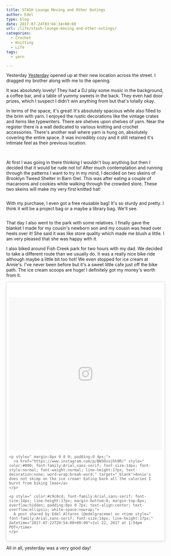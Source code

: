 ```yaml
---
title: STASH Lounge Moving and Other Outings
author: Edel
type: blog
date: 2017-07-24T03:04:34+00:00
url: /life/stash-lounge-moving-and-other-outings/
categories:
  - Crochet
  - Knitting
  - Life
tags:
  - yarn

---
```

Yesterday [Yesterday][1] opened up at their new location across the street. I dragged my brother along with me to the opening.

It was absolutely lovely! They had a DJ play some music in the background, a coffee bar, and a table of yummy sweets in the back. They even had door prizes, which I suspect I didn't win anything from but that's totally okay.

In terms of the space, it's great! It's absolutely spacious while also filled to the brim with yarn. I enjoyed the rustic decorations like the vintage crates and items like typewriters. There are shelves upon shelves of yarn. Near the register there is a wall dedicated to various knitting and crochet accessories. There's another wall where yarn is hung on, absolutely covering the entire space. It was incredibly cozy and it still retained it's intimate feel as their previous location.

<img data-attachment-id="613" data-permalink="http://edelgrace.me/blog/life/stash-lounge-moving-and-other-outings/attachment/20170722_104234/" data-orig-file="https://i0.wp.com/edelgrace.me/blog/wp-content/uploads/2017/07/20170722_104234.jpg?fit=1000%2C563" data-orig-size="1000,563" data-comments-opened="1" data-image-meta="{&quot;aperture&quot;:&quot;2.4&quot;,&quot;credit&quot;:&quot;&quot;,&quot;camera&quot;:&quot;LG-K210&quot;,&quot;caption&quot;:&quot;&quot;,&quot;created_timestamp&quot;:&quot;1500720153&quot;,&quot;copyright&quot;:&quot;&quot;,&quot;focal_length&quot;:&quot;3.18&quot;,&quot;iso&quot;:&quot;50&quot;,&quot;shutter_speed&quot;:&quot;0.0017699115044248&quot;,&quot;title&quot;:&quot;&quot;,&quot;orientation&quot;:&quot;1&quot;}" data-image-title="20170722_104234" data-image-description="" data-medium-file="https://i0.wp.com/edelgrace.me/blog/wp-content/uploads/2017/07/20170722_104234.jpg?fit=300%2C169" data-large-file="https://i0.wp.com/edelgrace.me/blog/wp-content/uploads/2017/07/20170722_104234.jpg?fit=663%2C373" src="https://i0.wp.com/edelgrace.me/blog/wp-content/uploads/2017/07/20170722_104234.jpg?resize=663%2C373" alt="" class="aligncenter size-large wp-image-613" srcset="https://i0.wp.com/edelgrace.me/blog/wp-content/uploads/2017/07/20170722_104234.jpg?w=1000 1000w, https://i0.wp.com/edelgrace.me/blog/wp-content/uploads/2017/07/20170722_104234.jpg?resize=300%2C169 300w, https://i0.wp.com/edelgrace.me/blog/wp-content/uploads/2017/07/20170722_104234.jpg?resize=768%2C432 768w, https://i0.wp.com/edelgrace.me/blog/wp-content/uploads/2017/07/20170722_104234.jpg?resize=982%2C553 982w, https://i0.wp.com/edelgrace.me/blog/wp-content/uploads/2017/07/20170722_104234.jpg?resize=400%2C225 400w" sizes="(max-width: 663px) 100vw, 663px" data-recalc-dims="1" />

<img data-attachment-id="614" data-permalink="http://edelgrace.me/blog/life/stash-lounge-moving-and-other-outings/attachment/20170722_103054/" data-orig-file="https://i2.wp.com/edelgrace.me/blog/wp-content/uploads/2017/07/20170722_103054.jpg?fit=1000%2C563" data-orig-size="1000,563" data-comments-opened="1" data-image-meta="{&quot;aperture&quot;:&quot;2.4&quot;,&quot;credit&quot;:&quot;&quot;,&quot;camera&quot;:&quot;LG-K210&quot;,&quot;caption&quot;:&quot;&quot;,&quot;created_timestamp&quot;:&quot;1500719453&quot;,&quot;copyright&quot;:&quot;&quot;,&quot;focal_length&quot;:&quot;3.18&quot;,&quot;iso&quot;:&quot;50&quot;,&quot;shutter_speed&quot;:&quot;0.0043290043290043&quot;,&quot;title&quot;:&quot;&quot;,&quot;orientation&quot;:&quot;1&quot;}" data-image-title="20170722_103054" data-image-description="" data-medium-file="https://i2.wp.com/edelgrace.me/blog/wp-content/uploads/2017/07/20170722_103054.jpg?fit=300%2C169" data-large-file="https://i2.wp.com/edelgrace.me/blog/wp-content/uploads/2017/07/20170722_103054.jpg?fit=663%2C373" src="https://i2.wp.com/edelgrace.me/blog/wp-content/uploads/2017/07/20170722_103054.jpg?resize=663%2C373" alt="" class="aligncenter size-large wp-image-614" srcset="https://i2.wp.com/edelgrace.me/blog/wp-content/uploads/2017/07/20170722_103054.jpg?w=1000 1000w, https://i2.wp.com/edelgrace.me/blog/wp-content/uploads/2017/07/20170722_103054.jpg?resize=300%2C169 300w, https://i2.wp.com/edelgrace.me/blog/wp-content/uploads/2017/07/20170722_103054.jpg?resize=768%2C432 768w, https://i2.wp.com/edelgrace.me/blog/wp-content/uploads/2017/07/20170722_103054.jpg?resize=982%2C553 982w, https://i2.wp.com/edelgrace.me/blog/wp-content/uploads/2017/07/20170722_103054.jpg?resize=400%2C225 400w" sizes="(max-width: 663px) 100vw, 663px" data-recalc-dims="1" />

At first I was going in there thinking I wouldn't buy anything but then I decided that it would be rude not to! After much contemplation and running through the patterns I want to try in my mind, I decided on two skeins of Brooklyn Tweed Shelter in Barn Owl. This was after eating a couple of macaroons and cookies while walking through the crowded store. These two skeins will make my very first knitted hat!

<img data-attachment-id="611" data-permalink="http://edelgrace.me/blog/life/stash-lounge-moving-and-other-outings/attachment/20170723_074009/" data-orig-file="https://i2.wp.com/edelgrace.me/blog/wp-content/uploads/2017/07/20170723_074009.jpg?fit=1000%2C563" data-orig-size="1000,563" data-comments-opened="1" data-image-meta="{&quot;aperture&quot;:&quot;2.4&quot;,&quot;credit&quot;:&quot;&quot;,&quot;camera&quot;:&quot;LG-K210&quot;,&quot;caption&quot;:&quot;&quot;,&quot;created_timestamp&quot;:&quot;1500795609&quot;,&quot;copyright&quot;:&quot;&quot;,&quot;focal_length&quot;:&quot;3.18&quot;,&quot;iso&quot;:&quot;100&quot;,&quot;shutter_speed&quot;:&quot;0.033333333333333&quot;,&quot;title&quot;:&quot;&quot;,&quot;orientation&quot;:&quot;1&quot;}" data-image-title="20170723_074009" data-image-description="" data-medium-file="https://i2.wp.com/edelgrace.me/blog/wp-content/uploads/2017/07/20170723_074009.jpg?fit=300%2C169" data-large-file="https://i2.wp.com/edelgrace.me/blog/wp-content/uploads/2017/07/20170723_074009.jpg?fit=663%2C373" src="https://i2.wp.com/edelgrace.me/blog/wp-content/uploads/2017/07/20170723_074009.jpg?resize=663%2C373" alt="" class="aligncenter size-full wp-image-611" srcset="https://i2.wp.com/edelgrace.me/blog/wp-content/uploads/2017/07/20170723_074009.jpg?w=1000 1000w, https://i2.wp.com/edelgrace.me/blog/wp-content/uploads/2017/07/20170723_074009.jpg?resize=300%2C169 300w, https://i2.wp.com/edelgrace.me/blog/wp-content/uploads/2017/07/20170723_074009.jpg?resize=768%2C432 768w, https://i2.wp.com/edelgrace.me/blog/wp-content/uploads/2017/07/20170723_074009.jpg?resize=982%2C553 982w, https://i2.wp.com/edelgrace.me/blog/wp-content/uploads/2017/07/20170723_074009.jpg?resize=400%2C225 400w" sizes="(max-width: 663px) 100vw, 663px" data-recalc-dims="1" />

With my purchase, I even got a free reusable bag! It's so sturdy and pretty. I think it will be a project bag or a maybe a library bag. We'll see.

<img data-attachment-id="612" data-permalink="http://edelgrace.me/blog/life/stash-lounge-moving-and-other-outings/attachment/20170723_073921/" data-orig-file="https://i2.wp.com/edelgrace.me/blog/wp-content/uploads/2017/07/20170723_073921.jpg?fit=1000%2C563" data-orig-size="1000,563" data-comments-opened="1" data-image-meta="{&quot;aperture&quot;:&quot;2.4&quot;,&quot;credit&quot;:&quot;&quot;,&quot;camera&quot;:&quot;LG-K210&quot;,&quot;caption&quot;:&quot;&quot;,&quot;created_timestamp&quot;:&quot;1500795561&quot;,&quot;copyright&quot;:&quot;&quot;,&quot;focal_length&quot;:&quot;3.18&quot;,&quot;iso&quot;:&quot;100&quot;,&quot;shutter_speed&quot;:&quot;0.041666666666667&quot;,&quot;title&quot;:&quot;&quot;,&quot;orientation&quot;:&quot;1&quot;}" data-image-title="20170723_073921" data-image-description="" data-medium-file="https://i2.wp.com/edelgrace.me/blog/wp-content/uploads/2017/07/20170723_073921.jpg?fit=300%2C169" data-large-file="https://i2.wp.com/edelgrace.me/blog/wp-content/uploads/2017/07/20170723_073921.jpg?fit=663%2C373" src="https://i2.wp.com/edelgrace.me/blog/wp-content/uploads/2017/07/20170723_073921.jpg?resize=663%2C373" alt="" class="aligncenter size-large wp-image-612" srcset="https://i2.wp.com/edelgrace.me/blog/wp-content/uploads/2017/07/20170723_073921.jpg?w=1000 1000w, https://i2.wp.com/edelgrace.me/blog/wp-content/uploads/2017/07/20170723_073921.jpg?resize=300%2C169 300w, https://i2.wp.com/edelgrace.me/blog/wp-content/uploads/2017/07/20170723_073921.jpg?resize=768%2C432 768w, https://i2.wp.com/edelgrace.me/blog/wp-content/uploads/2017/07/20170723_073921.jpg?resize=982%2C553 982w, https://i2.wp.com/edelgrace.me/blog/wp-content/uploads/2017/07/20170723_073921.jpg?resize=400%2C225 400w" sizes="(max-width: 663px) 100vw, 663px" data-recalc-dims="1" />

That day I also went to the park with some relatives. I finally gave the blanket I made for my cousin's newborn son and my cousin was head over heels over it! She said it was like store quality which made me blush a little. I am very pleased that she was happy with it.

I also biked around Fish Creek park for two hours with my dad. We decided to take a different route than we usually do. It was a really nice bike ride although maybe a little bit too hot! We even stopped for ice cream at Annie's. I've never been before but it's a sweet little cafe just off the bike path. The ice cream scoops are huge! I definitely got my money's worth from it.

<blockquote class="instagram-media" data-instgrm-captioned data-instgrm-version="7" style=" background:#FFF; border:0; border-radius:3px; box-shadow:0 0 1px 0 rgba(0,0,0,0.5),0 1px 10px 0 rgba(0,0,0,0.15); margin: 1px; max-width:658px; padding:0; width:99.375%; width:-webkit-calc(100% - 2px); width:calc(100% - 2px);">
  <div style="padding:8px;">
    <div style=" background:#F8F8F8; line-height:0; margin-top:40px; padding:50.0% 0; text-align:center; width:100%;">
      <div style=" background:url(data:image/png;base64,iVBORw0KGgoAAAANSUhEUgAAACwAAAAsCAMAAAApWqozAAAABGdBTUEAALGPC/xhBQAAAAFzUkdCAK7OHOkAAAAMUExURczMzPf399fX1+bm5mzY9AMAAADiSURBVDjLvZXbEsMgCES5/P8/t9FuRVCRmU73JWlzosgSIIZURCjo/ad+EQJJB4Hv8BFt+IDpQoCx1wjOSBFhh2XssxEIYn3ulI/6MNReE07UIWJEv8UEOWDS88LY97kqyTliJKKtuYBbruAyVh5wOHiXmpi5we58Ek028czwyuQdLKPG1Bkb4NnM+VeAnfHqn1k4+GPT6uGQcvu2h2OVuIf/gWUFyy8OWEpdyZSa3aVCqpVoVvzZZ2VTnn2wU8qzVjDDetO90GSy9mVLqtgYSy231MxrY6I2gGqjrTY0L8fxCxfCBbhWrsYYAAAAAElFTkSuQmCC); display:block; height:44px; margin:0 auto -44px; position:relative; top:-22px; width:44px;">
      </div>
    </div>
    
    <p style=" margin:8px 0 0 0; padding:0 4px;">
      <a href="https://www.instagram.com/p/BW3Ovujhh9R/" style=" color:#000; font-family:Arial,sans-serif; font-size:14px; font-style:normal; font-weight:normal; line-height:17px; text-decoration:none; word-wrap:break-word;" target="_blank">Annie's does not skimp on the ice cream! Eating back all the calories I burnt from biking lmao</a>
    </p>
    
    <p style=" color:#c9c8cd; font-family:Arial,sans-serif; font-size:14px; line-height:17px; margin-bottom:0; margin-top:8px; overflow:hidden; padding:8px 0 7px; text-align:center; text-overflow:ellipsis; white-space:nowrap;">
      A post shared by Edel Altares (@edelgraceme) on <time style=" font-family:Arial,sans-serif; font-size:14px; line-height:17px;" datetime="2017-07-22T20:54:00+00:00">Jul 22, 2017 at 1:54pm PDT</time>
    </p>
  </div>
</blockquote>



All in all, yesterday was a very good day!

 [1]: http://stashlounge.com/